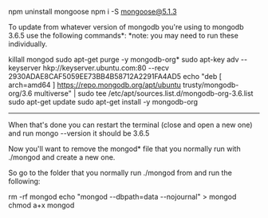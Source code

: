 


npm uninstall mongoose
npm i -S mongoose@5.1.3

To update from whatever version of mongodb you're using to mongodb 3.6.5 use the following commands*:
*note: you may need to run these individually.

killall mongod
sudo apt-get purge -y mongodb-org*
sudo apt-key adv --keyserver hkp://keyserver.ubuntu.com:80 --recv 2930ADAE8CAF5059EE73BB4B58712A2291FA4AD5
echo "deb [ arch=amd64 ] https://repo.mongodb.org/apt/ubuntu trusty/mongodb-org/3.6 multiverse" | sudo tee /etc/apt/sources.list.d/mongodb-org-3.6.list
sudo apt-get update
sudo apt-get install -y mongodb-org

------

When that's done you can restart the terminal (close and open a new one) and run mongo --version it should be 3.6.5

Now you'll want to remove the mongod*  file that you normally run with ./mongod  and create a new one.

So go to the folder that you normally run ./mongod  from and run the following: 

rm -rf mongod
echo "mongod --dbpath=data --nojournal" > mongod
chmod a+x mongod


